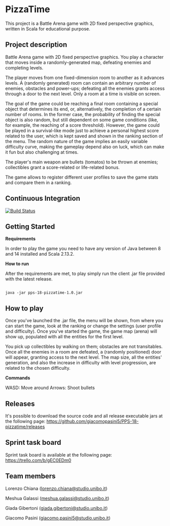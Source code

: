
  

# PizzaTime

This project is a Battle Arena game with 2D fixed perspective graphics, written in Scala for educational purpose.

  

## Project description

Battle Arena game with 2D fixed perspective graphics. You play a character that moves inside a randomly-generated map, defeating enemies and completing levels.

The player moves from one fixed-dimension room to another as it advances levels. A (randomly generated) room can contain an arbitrary number of enemies, obstacles and power-ups; defeating all the enemies grants access through a door to the next level. Only a room at a time is visible on screen.

The goal of the game could be reaching a final room containing a special object that determines its end, or, alternatively, the completion of a certain number of rooms. In the former case, the probability of finding the special object is also random, but still dependent on some game conditions (like, for example, the reaching of a score threshold). However, the game could be played in a survival-like mode just to achieve a personal highest score related to the user, which is kept saved and shown in the ranking section of the menu. The random nature of the game implies an easily variable difficulty curve, making the gameplay depend also on luck, which can make it fun but also challenging at times.

The player's main weapon are bullets (tomatos) to be thrown at enemies; collectibles grant a score-related or life-related bonus.

The game allows to register different user profiles to save the game stats and compare them in a ranking.

  

## Continuous Integration

[![Build Status](https://travis-ci.com/giacomopasini5/PPS-18-pizzatime.svg?branch=master)](https://travis-ci.com/giacomopasini5/PPS-18-pizzatime)

  

## Getting Started

<Strong>Requirements</Strong>

In order to play the game you need to have any version of Java between 8 and 14 installed and Scala 2.13.2.

  

<Strong>How to run</Strong>

After the requirements are met, to play simply run the client .jar file provided with the latest release.

```

java -jar pps-18-pizzatime-1.0.jar

```

  

## How to play

Once you've launched the .jar file, the menu will be shown, from where you can start the game, look at the ranking or change the settings (user profile and difficulty).
Once you've started the game, the game map (arena) will show up, populated with all the entities for the first level.

You pick up collectibles by walking on them; obstacles are not transitables.
Once all the enemies in a room are defeated, a (randomly positioned) door will appear, granting access to the next level. The map size, all the entities' generation, and also the increase in difficulty with level progression, are related to the chosen difficulty.

<Strong>Commands</Strong>

WASD: Move around
Arrows: Shoot bullets

  

## Releases

It's possible to download the source code and all release executable jars at the following page: https://github.com/giacomopasini5/PPS-18-pizzatime/releases

  

## Sprint task board

Sprint task board is available at the following page: https://trello.com/b/gEC0EDm0

  

## Team members

Lorenzo Chiana (lorenzo.chiana@studio.unibo.it)

Meshua Galassi (meshua.galassi@studio.unibo.it)

Giada Gibertoni (giada.gibertoni@studio.unibo.it)

Giacomo Pasini (giacomo.pasini5@studio.unibo.it)
